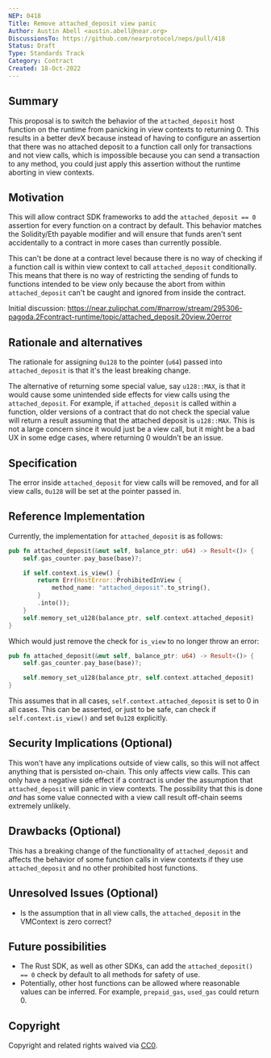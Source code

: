 ```yaml
---
NEP: 0418
Title: Remove attached_deposit view panic
Author: Austin Abell <austin.abell@near.org>
DiscussionsTo: https://github.com/nearprotocol/neps/pull/418
Status: Draft
Type: Standards Track
Category: Contract
Created: 18-Oct-2022
---
```


## Summary

This proposal is to switch the behavior of the `attached_deposit` host function on the runtime from panicking in view contexts to returning 0. This results in a better devX because instead of having to configure an assertion that there was no attached deposit to a function call only for transactions and not view calls, which is impossible because you can send a transaction to any method, you could just apply this assertion without the runtime aborting in view contexts.

## Motivation

This will allow contract SDK frameworks to add the `attached_deposit == 0` assertion for every function on a contract by default. This behavior matches the Solidity/Eth payable modifier and will ensure that funds aren't sent accidentally to a contract in more cases than currently possible.

This can't be done at a contract level because there is no way of checking if a function call is within view context to call `attached_deposit` conditionally. This means that there is no way of restricting the sending of funds to functions intended to be view only because the abort from within `attached_deposit` can't be caught and ignored from inside the contract.

Initial discussion: https://near.zulipchat.com/#narrow/stream/295306-pagoda.2Fcontract-runtime/topic/attached_deposit.20view.20error

## Rationale and alternatives

The rationale for assigning `0u128` to the pointer (`u64`) passed into `attached_deposit` is that it's the least breaking change. 

The alternative of returning some special value, say `u128::MAX`, is that it would cause some unintended side effects for view calls using the `attached_deposit`. For example, if `attached_deposit` is called within a function, older versions of a contract that do not check the special value will return a result assuming that the attached deposit is `u128::MAX`. This is not a large concern since it would just be a view call, but it might be a bad UX in some edge cases, where returning 0 wouldn't be an issue.

## Specification

The error inside `attached_deposit` for view calls will be removed, and for all view calls, `0u128` will be set at the pointer passed in.

## Reference Implementation


Currently, the implementation for `attached_deposit` is as follows:
```rust
pub fn attached_deposit(&mut self, balance_ptr: u64) -> Result<()> {
	self.gas_counter.pay_base(base)?;

	if self.context.is_view() {
		return Err(HostError::ProhibitedInView {
			method_name: "attached_deposit".to_string(),
		}
		.into());
	}
	self.memory_set_u128(balance_ptr, self.context.attached_deposit)
}
```

Which would just remove the check for `is_view` to no longer throw an error:

```rust
pub fn attached_deposit(&mut self, balance_ptr: u64) -> Result<()> {
	self.gas_counter.pay_base(base)?;

	self.memory_set_u128(balance_ptr, self.context.attached_deposit)
}
```

This assumes that in all cases, `self.context.attached_deposit` is set to 0 in all cases. This can be asserted, or just to be safe, can check if `self.context.is_view()` and set `0u128` explicitly.

## Security Implications (Optional)

This won't have any implications outside of view calls, so this will not affect anything that is persisted on-chain. This only affects view calls. This can only have a negative side effect if a contract is under the assumption that `attached_deposit` will panic in view contexts. The possibility that this is done _and_ has some value connected with a view call result off-chain seems extremely unlikely.

## Drawbacks (Optional)

This has a breaking change of the functionality of `attached_deposit` and affects the behavior of some function calls in view contexts if they use `attached_deposit` and no other prohibited host functions.

## Unresolved Issues (Optional)

- Is the assumption that in all view calls, the `attached_deposit` in the VMContext is zero correct?

## Future possibilities

- The Rust SDK, as well as other SDKs, can add the `attached_deposit() == 0` check by default to all methods for safety of use.
- Potentially, other host functions can be allowed where reasonable values can be inferred. For example, `prepaid_gas`, `used_gas` could return 0.

## Copyright
[copyright]: #copyright

Copyright and related rights waived via [CC0](https://creativecommons.org/publicdomain/zero/1.0/).
